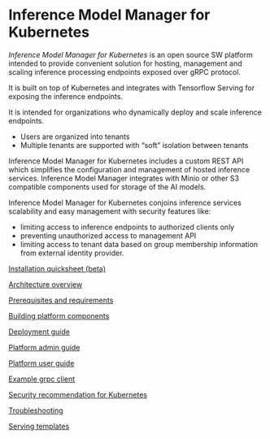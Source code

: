 # Inference Model Manager for Kubernetes

*Inference Model Manager for Kubernetes* is an open source SW platform intended to provide convenient solution for 
hosting, management and scaling inference processing endpoints exposed over gRPC protocol.

It is built on top of Kubernetes and integrates with Tensorflow Serving for exposing the inference endpoints.

It is intended for organizations who dynamically deploy and scale inference endpoints.
- Users are organized into tenants
- Multiple tenants are supported with “soft” isolation between tenants	

Inference Model Manager for Kubernetes includes a custom REST API which simplifies the configuration and management of hosted inference services.
Inference Model Manager integrates with Minio or other S3 compatible components used for storage of the AI models.

Inference Model Manager for Kubernetes conjoins inference services scalability and easy management with 
security features like:
- limiting access to inference endpoints to authorized clients only
- preventing unauthorized access to management API
- limiting access to tenant data based on group membership information from external identity provider.

[Installation quicksheet (beta)](docs/exampleinstallation.md)

[Architecture overview](docs/architecture.md)

[Prerequisites and requirements](docs/prerequisites.md)

[Building platform components](docs/building.md)

[Deployment guide](docs/deployment.md)

[Platform admin guide](docs/platform_admin_guide.md)

[Platform user guide](docs/platform_user_guide.md)

[Example grpc client](examples/grpc_client)

[Security recommendation for Kubernetes](docs/security_recommendations.md)

[Troubleshooting](docs/troubleshooting.md)

[Serving templates](docs/serving_templates.md)
